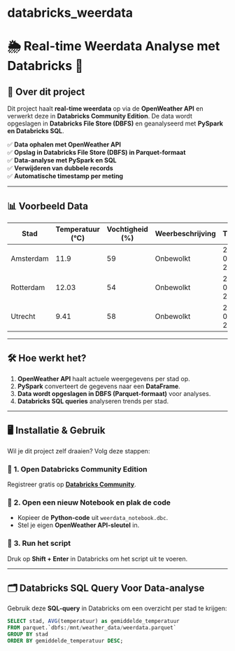 # databricks_weerdata

# 🌦️ Real-time Weerdata Analyse met Databricks 🚀

## 📌 Over dit project
Dit project haalt **real-time weerdata** op via de **OpenWeather API** en verwerkt deze in **Databricks Community Edition**. De data wordt opgeslagen in **Databricks File Store (DBFS)** en geanalyseerd met **PySpark en Databricks SQL**.

✅ **Data ophalen met OpenWeather API**  
✅ **Opslag in Databricks File Store (DBFS) in Parquet-formaat**  
✅ **Data-analyse met PySpark en SQL**  
✅ **Verwijderen van dubbele records**  
✅ **Automatische timestamp per meting**  

---

## 📊 Voorbeeld Data
| Stad      | Temperatuur (°C) | Vochtigheid (%) | Weerbeschrijving | Timestamp             |
|-----------|----------------|----------------|------------------|-----------------------|
| Amsterdam | 11.9           | 59             | Onbewolkt        | 2025-03-08 20:42:05   |
| Rotterdam | 12.03          | 54             | Onbewolkt        | 2025-03-08 20:40:10   |
| Utrecht   | 9.41           | 58             | Onbewolkt        | 2025-03-08 20:40:10   |

---

## 🛠️ Hoe werkt het?
1. **OpenWeather API** haalt actuele weergegevens per stad op.  
2. **PySpark** converteert de gegevens naar een **DataFrame**.  
3. **Data wordt opgeslagen in DBFS (Parquet-formaat)** voor analyses.  
4. **Databricks SQL queries** analyseren trends per stad.  

---

## 🖥️ Installatie & Gebruik
Wil je dit project zelf draaien? Volg deze stappen:

### 🔹 **1. Open Databricks Community Edition**
Registreer gratis op **[Databricks Community](https://community.cloud.databricks.com/)**.

### 🔹 **2. Open een nieuw Notebook en plak de code**
- Kopieer de **Python-code** uit `weerdata_notebook.dbc`.
- Stel je eigen **OpenWeather API-sleutel** in.

### 🔹 **3. Run het script**
Druk op **Shift + Enter** in Databricks om het script uit te voeren.

---

## 🗂️ Databricks SQL Query Voor Data-analyse
Gebruik deze **SQL-query** in Databricks om een overzicht per stad te krijgen:

```sql
SELECT stad, AVG(temperatuur) as gemiddelde_temperatuur
FROM parquet.`dbfs:/mnt/weather_data/weerdata.parquet`
GROUP BY stad
ORDER BY gemiddelde_temperatuur DESC;
